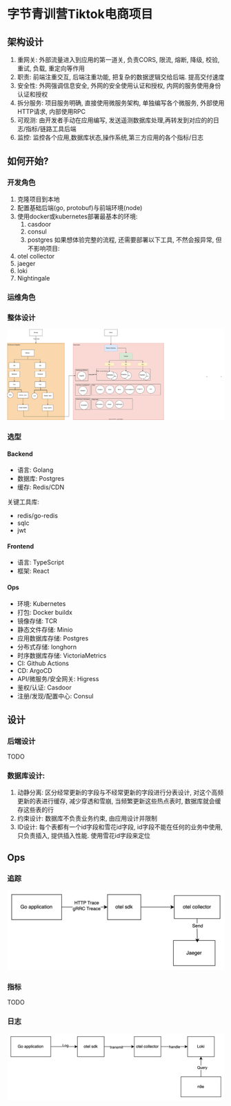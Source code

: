 # 字节青训营Tiktok电商项目

## 架构设计
1. 重网关: 外部流量进入到应用的第一道关, 负责CORS, 限流, 熔断, 降级, 校验, 重试, 负载, 重定向等作用
2. 职责: 前端注重交互, 后端注重功能, 把复杂的数据逻辑交给后端. 提高交付速度
3. 安全性: 外网强调信息安全, 外网的安全使用认证和授权, 内网的服务使用身份认证和授权
4. 拆分服务: 项目服务明确, 直接使用微服务架构, 单独编写各个微服务, 外部使用HTTP请求, 内部使用RPC
5. 可观测: 由开发者手动在应用编写, 发送遥测数据库处理,再转发到对应的的日志/指标/链路工具后端
6. 监控: 监控各个应用,数据库状态,操作系统,第三方应用的各个指标/日志

## 如何开始?
### 开发角色
1. 克隆项目到本地
2. 配置基础后端(go, protobuf)与前端环境(node)
3. 使用docker或kubernetes部署最基本的环境:
   1. casdoor
   2. consul
   3. postgres
如果想体验完整的流程, 还需要部署以下工具, 不然会报异常, 但不影响项目:
1. otel collector
2. jaeger
3. loki
4. Nightingale

### 运维角色

### 整体设计
![未命名绘图.drawio.svg](未命名绘图.drawio.svg)

### 选型
#### Backend
- 语言: Golang
- 数据库: Postgres
- 缓存: Redis/CDN

关键工具库:
- redis/go-redis
- sqlc
- jwt

#### Frontend
- 语言: TypeScript
- 框架: React

#### Ops
- 环境: Kubernetes
- 打包: Docker buildx
- 镜像存储: TCR
- 静态文件存储: Minio
- 应用数据库存储: Postgres
- 分布式存储: longhorn
- 时序数据库存储: VictoriaMetrics
- CI: Github Actions
- CD: ArgoCD
- API/微服务/安全网关: Higress
- 鉴权/认证: Casdoor
- 注册/发现/配置中心: Consul

## 设计
### 后端设计
TODO

### 数据库设计:
1. 动静分离: 区分经常更新的字段与不经常更新的字段进行分表设计, 对这个高频更新的表进行缓存, 减少穿透和雪崩, 当频繁更新这些热点表时, 数据库就会缓存这些表的行
2. 约束设计: 数据库不负责业务约束, 由应用设计并限制
3. ID设计: 每个表都有一个id字段和雪花id字段, id字段不能在任何的业务中使用, 只负责插入, 提供插入性能. 使用雪花id字段来定位

## Ops
### 追踪
![img_1.png](img_1.png)

### 指标
TODO

### 日志
![img.png](img.png)
